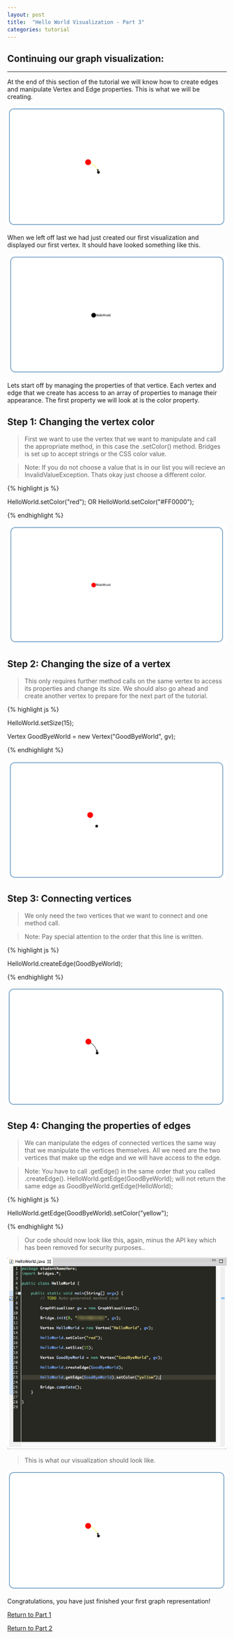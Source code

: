 ```yaml
---
layout: post
title:  "Hello World Visualization - Part 3"
categories: tutorial
---
```


## Continuing our graph visualization:
-----
At the end of this section of the tutorial we will know how to create edges and manipulate Vertex and Edge properties. This is what we will be creating.

![drawing](/img/Tutorial/screenshot_10.png)

When we left off last we had just created our first visualization and displayed our first vertex. It should have looked something like this.

![drawing](/img/Tutorial/screenshot_9.png)

Lets start off by managing the properties of that vertice. Each vertex and edge that we create has access to an array of properties to manage their appearance. The first property we will look at is the color property.

## Step 1: Changing the vertex color

> First we want to use the vertex that we want to manipulate and call the appropriate method, in this case the .setColor() method. Bridges is set up to accept strings or the CSS color value.

> Note: If you do not choose a value that is in our list you will recieve an InvalidValueException. Thats okay just choose a different color.

{% highlight js %}

HelloWorld.setColor("red"); OR HelloWorld.setColor("#FF0000");

{% endhighlight %}

![drawing](/img/Tutorial/screenshot_11.png)

## Step 2: Changing the size of a vertex

> This only requires further method calls on the same vertex to access its properties and change its size. We should also go ahead and create another vertex to prepare for the next part of the tutorial.

{% highlight js %}

HelloWorld.setSize(15);

Vertex GoodByeWorld = new Vertex("GoodByeWorld", gv);

{% endhighlight %}

![drawing](/img/Tutorial/screenshot_12.png)

## Step 3: Connecting vertices

> We only need the two vertices that we want to connect and one method call.

> Note: Pay special attention to the order that this line is written.

{% highlight js %}

HelloWorld.createEdge(GoodByeWorld);

{% endhighlight %}

![drawing](/img/Tutorial/screenshot_13.png)

## Step 4: Changing the properties of edges

> We can manipulate the edges of connected vertices the same way that we manipulate the vertices themselves. All we need are the two vertices that make up the edge and we will have access to the edge.

> Note: You have to call .getEdge() in the same order that you called .createEdge(). HelloWorld.getEdge(GoodByeWorld); will not return the same edge as GoodByeWorld.getEdge(HelloWorld);

{% highlight js %}

HelloWorld.getEdge(GoodByeWorld).setColor("yellow");

{% endhighlight %}

> Our code should now look like this, again, minus the API key which has been removed for security purposes..

![drawing](/img/Tutorial/sampleCode2.png)

> This is what our visualization should look like.

![drawing](/img/Tutorial/screenshot_10.png)

Congratulations, you have just finished your first graph representation!

[Return to Part 1](http://BridgesUNCC.github.io/main/HelloWorld-Tutorial_part1/)

[Return to Part 2](http://BridgesUNCC.github.io/tutorial/HelloWorld-Tutorial_part2/)

